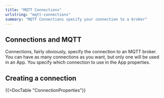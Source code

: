 ```yaml
---
title: "MQTT Connections"
urlstring: "mqtt-connections"
summary: "MQTT Connections specify your connection to a broker"	
---
```


## Connections and MQTT
Connections, fairly obviously, specify the connection to an MQTT broker.
You can have as many connections as you want, but only one will be used
in an App. You specify which connection to use in the App properties.
## Creating a connection

{{>DocTable "ConnectionProperties"}}



